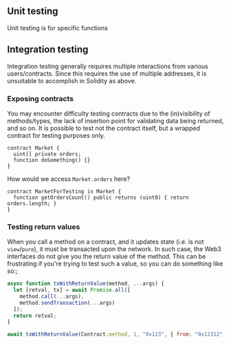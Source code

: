 ## Unit testing
Unit testing is for specific functions

## Integration testing
Integration testing generally requires multiple interactions from various users/contracts. Since this requires the use of multiple addresses, it is unsuitable to accomplish in Solidity as above.

### Exposing contracts
You may encounter difficulty testing contracts due to the (in)visibility of methods/types, the lack of insertion point for validating data being returned, and so on. It is possible to test not the contract itself, but a wrapped contract for testing purposes only.

```sol
contract Market {
  uint[] private orders;
  function doSomething() {}
}
```

How would we access `Market.orders` here?

```sol
contract MarketForTesting is Market {
  function getOrdersCount() public returns (uint8) { return orders.length; }
}
```

### Testing return values
When you call a method on a contract, and it updates state (i.e. is not `view`/`pure`), it must be transacted upon the network. In such case, the Web3 interfaces do not give you the return value of the method. This can be frustrating if you're trying to test such a value, so you can do something like so:;

```js
async function txWithReturnValue(method, ...args) {
  let [retval, tx] = await Promise.all([
    method.call(...args),
    method.sendTransaction(...args)
  ]);
  return retval;
}

await txWithReturnValue(Contract.method, 1, "0x123", { from: "0x12312", value: 2 }); 
```
